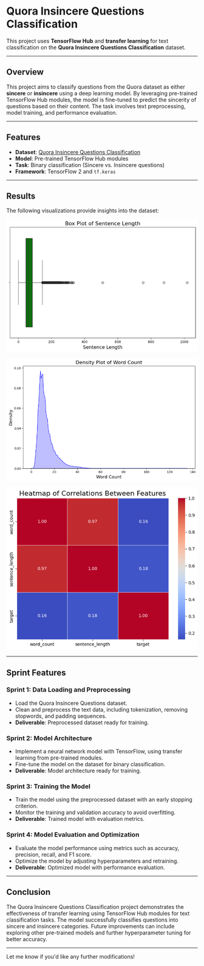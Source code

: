 # Quora Insincere Questions Classification

This project uses **TensorFlow Hub** and **transfer learning** for text classification on the **Quora Insincere Questions Classification** dataset.

---

## Overview

This project aims to classify questions from the Quora dataset as either **sincere** or **insincere** using a deep learning model. By leveraging pre-trained TensorFlow Hub modules, the model is fine-tuned to predict the sincerity of questions based on their content. The task involves text preprocessing, model training, and performance evaluation.

---

## Features

- **Dataset**: [Quora Insincere Questions Classification](https://www.kaggle.com/c/quora-insincere-questions-classification)
- **Model**: Pre-trained TensorFlow Hub modules
- **Task**: Binary classification (Sincere vs. Insincere questions)
- **Framework**: TensorFlow 2 and `tf.keras`

---

## Results

The following visualizations provide insights into the dataset:

  ![Box Plot](https://github.com/leovidith/quoraQuestions-Tensorflow/blob/main/images/box%20plot.png)

  ![Output](https://github.com/leovidith/quoraQuestions-Tensorflow/blob/main/images/output.png)

  ![Heatmap](https://github.com/leovidith/quoraQuestions-Tensorflow/blob/main/images/heatmap.png)

---

## Sprint Features

### **Sprint 1: Data Loading and Preprocessing**
- Load the Quora Insincere Questions dataset.
- Clean and preprocess the text data, including tokenization, removing stopwords, and padding sequences.
- **Deliverable**: Preprocessed dataset ready for training.

### **Sprint 2: Model Architecture**
- Implement a neural network model with TensorFlow, using transfer learning from pre-trained modules.
- Fine-tune the model on the dataset for binary classification.
- **Deliverable**: Model architecture ready for training.

### **Sprint 3: Training the Model**
- Train the model using the preprocessed dataset with an early stopping criterion.
- Monitor the training and validation accuracy to avoid overfitting.
- **Deliverable**: Trained model with evaluation metrics.

### **Sprint 4: Model Evaluation and Optimization**
- Evaluate the model performance using metrics such as accuracy, precision, recall, and F1 score.
- Optimize the model by adjusting hyperparameters and retraining.
- **Deliverable**: Optimized model with performance evaluation.

---

## Conclusion

The Quora Insincere Questions Classification project demonstrates the effectiveness of transfer learning using TensorFlow Hub modules for text classification tasks. The model successfully classifies questions into sincere and insincere categories. Future improvements can include exploring other pre-trained models and further hyperparameter tuning for better accuracy.

---

Let me know if you'd like any further modifications!
